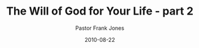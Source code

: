 ---
lunr: "true"
title: "The Will of God for Your Life - part 2"
author: "Pastor Frank Jones"
postDate: "08-22-2010"
date: 2010-08-22
category: "sermons"
slug: "2010/08/TheWillOfGodForYourLife_part2"
icon: microphone
audioLink: "TheWillOfGodForYourLife_part2"
tags: [will of god, life]
mp3: "TheWillOfGodForYourLife_part2/08222010.mp3"
ogg: "TheWillOfGodForYourLife_part2/08222010.ogg"
linkurl: "https://archive.org/download/TheWillOfGodForYourLife_part2/TheWillOfGodForYourLife_part2_files.xml"
ipath: "https://archive.org/download/TheWillOfGodForYourLife_part2/08222010.mp3"
layout: sermon.html
---
